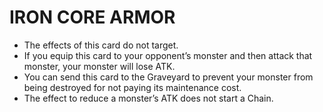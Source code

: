 
# IRON CORE ARMOR

*   The effects of this card do not target.
*   If you equip this card to your opponent’s monster and then attack that monster, your monster will lose ATK.
*   You can send this card to the Graveyard to prevent your monster from being destroyed for not paying its maintenance cost.
*   The effect to reduce a monster’s ATK does not start a Chain.

  